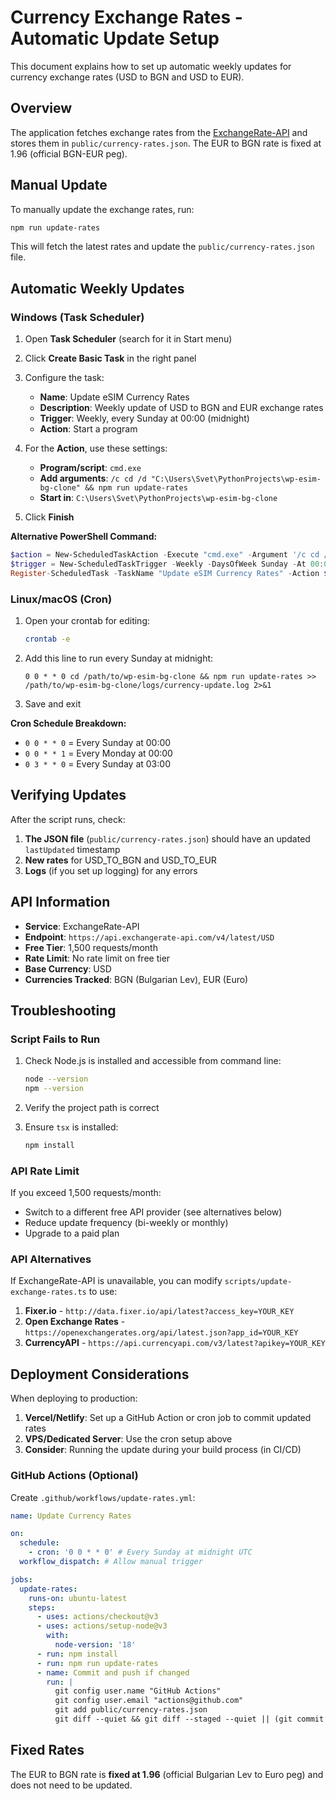 # Currency Exchange Rates - Automatic Update Setup

This document explains how to set up automatic weekly updates for currency exchange rates (USD to BGN and USD to EUR).

## Overview

The application fetches exchange rates from the [ExchangeRate-API](https://www.exchangerate-api.com/) and stores them in `public/currency-rates.json`. The EUR to BGN rate is fixed at 1.96 (official BGN-EUR peg).

## Manual Update

To manually update the exchange rates, run:

```bash
npm run update-rates
```

This will fetch the latest rates and update the `public/currency-rates.json` file.

## Automatic Weekly Updates

### Windows (Task Scheduler)

1. Open **Task Scheduler** (search for it in Start menu)

2. Click **Create Basic Task** in the right panel

3. Configure the task:
   - **Name**: Update eSIM Currency Rates
   - **Description**: Weekly update of USD to BGN and EUR exchange rates
   - **Trigger**: Weekly, every Sunday at 00:00 (midnight)
   - **Action**: Start a program

4. For the **Action**, use these settings:
   - **Program/script**: `cmd.exe`
   - **Add arguments**: `/c cd /d "C:\Users\Svet\PythonProjects\wp-esim-bg-clone" && npm run update-rates`
   - **Start in**: `C:\Users\Svet\PythonProjects\wp-esim-bg-clone`

5. Click **Finish**

**Alternative PowerShell Command:**
```powershell
$action = New-ScheduledTaskAction -Execute "cmd.exe" -Argument '/c cd /d "C:\Users\Svet\PythonProjects\wp-esim-bg-clone" && npm run update-rates'
$trigger = New-ScheduledTaskTrigger -Weekly -DaysOfWeek Sunday -At 00:00
Register-ScheduledTask -TaskName "Update eSIM Currency Rates" -Action $action -Trigger $trigger
```

### Linux/macOS (Cron)

1. Open your crontab for editing:
   ```bash
   crontab -e
   ```

2. Add this line to run every Sunday at midnight:
   ```cron
   0 0 * * 0 cd /path/to/wp-esim-bg-clone && npm run update-rates >> /path/to/wp-esim-bg-clone/logs/currency-update.log 2>&1
   ```

3. Save and exit

**Cron Schedule Breakdown:**
- `0 0 * * 0` = Every Sunday at 00:00
- `0 0 * * 1` = Every Monday at 00:00
- `0 3 * * 0` = Every Sunday at 03:00

## Verifying Updates

After the script runs, check:

1. **The JSON file** (`public/currency-rates.json`) should have an updated `lastUpdated` timestamp
2. **New rates** for USD_TO_BGN and USD_TO_EUR
3. **Logs** (if you set up logging) for any errors

## API Information

- **Service**: ExchangeRate-API
- **Endpoint**: `https://api.exchangerate-api.com/v4/latest/USD`
- **Free Tier**: 1,500 requests/month
- **Rate Limit**: No rate limit on free tier
- **Base Currency**: USD
- **Currencies Tracked**: BGN (Bulgarian Lev), EUR (Euro)

## Troubleshooting

### Script Fails to Run

1. Check Node.js is installed and accessible from command line:
   ```bash
   node --version
   npm --version
   ```

2. Verify the project path is correct

3. Ensure `tsx` is installed:
   ```bash
   npm install
   ```

### API Rate Limit

If you exceed 1,500 requests/month:
- Switch to a different free API provider (see alternatives below)
- Reduce update frequency (bi-weekly or monthly)
- Upgrade to a paid plan

### API Alternatives

If ExchangeRate-API is unavailable, you can modify `scripts/update-exchange-rates.ts` to use:

1. **Fixer.io** - `http://data.fixer.io/api/latest?access_key=YOUR_KEY`
2. **Open Exchange Rates** - `https://openexchangerates.org/api/latest.json?app_id=YOUR_KEY`
3. **CurrencyAPI** - `https://api.currencyapi.com/v3/latest?apikey=YOUR_KEY`

## Deployment Considerations

When deploying to production:

1. **Vercel/Netlify**: Set up a GitHub Action or cron job to commit updated rates
2. **VPS/Dedicated Server**: Use the cron setup above
3. **Consider**: Running the update during your build process (in CI/CD)

### GitHub Actions (Optional)

Create `.github/workflows/update-rates.yml`:

```yaml
name: Update Currency Rates

on:
  schedule:
    - cron: '0 0 * * 0' # Every Sunday at midnight UTC
  workflow_dispatch: # Allow manual trigger

jobs:
  update-rates:
    runs-on: ubuntu-latest
    steps:
      - uses: actions/checkout@v3
      - uses: actions/setup-node@v3
        with:
          node-version: '18'
      - run: npm install
      - run: npm run update-rates
      - name: Commit and push if changed
        run: |
          git config user.name "GitHub Actions"
          git config user.email "actions@github.com"
          git add public/currency-rates.json
          git diff --quiet && git diff --staged --quiet || (git commit -m "Update currency rates" && git push)
```

## Fixed Rates

The EUR to BGN rate is **fixed at 1.96** (official Bulgarian Lev to Euro peg) and does not need to be updated.




